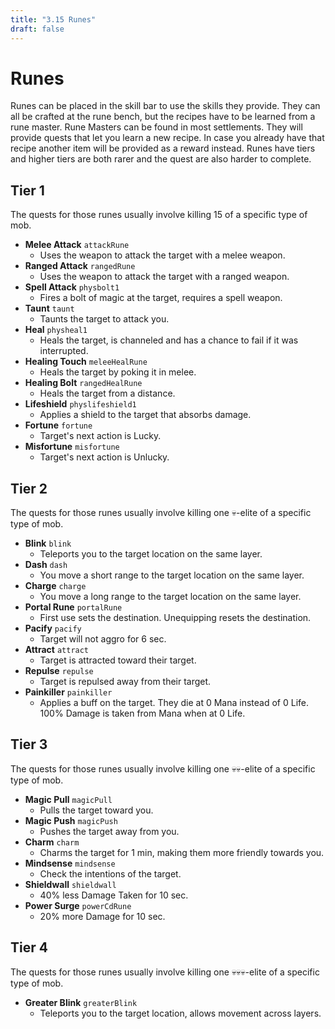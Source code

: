 ```yaml
---
title: "3.15 Runes"
draft: false
---
```

# Runes

Runes can be placed in the skill bar to use the skills they provide.
They can all be crafted at the rune bench, but the recipes have to be learned from a rune master.
Rune Masters can be found in most settlements. They will provide quests that let you learn a new recipe.
In case you already have that recipe another item will be provided as a reward instead.
Runes have tiers and higher tiers are both rarer and the quest are also harder to complete.

## Tier 1

The quests for those runes usually involve killing 15 of a specific type of mob.

- **Melee Attack** `attackRune`
  - Uses the weapon to attack the target with a melee weapon.
- **Ranged Attack** `rangedRune`
  - Uses the weapon to attack the target with a ranged weapon.
- **Spell Attack** `physbolt1`
  - Fires a bolt of magic at the target, requires a spell weapon.
- **Taunt** `taunt`
  - Taunts the target to attack you.
- **Heal** `physheal1`
  - Heals the target, is channeled and has a chance to fail if it was interrupted.
- **Healing Touch** `meleeHealRune`
  - Heals the target by poking it in melee.
- **Healing Bolt** `rangedHealRune`
  - Heals the target from a distance.
- **Lifeshield** `physlifeshield1`
  - Applies a shield to the target that absorbs damage.
- **Fortune** `fortune`
  - Target's next action is Lucky.
- **Misfortune** `misfortune`
  - Target's next action is Unlucky.

## Tier 2

The quests for those runes usually involve killing one 💀-elite of a specific type of mob.

- **Blink** `blink`
  - Teleports you to the target location on the same layer.
- **Dash** `dash`
  - You move a short range to the target location on the same layer.
- **Charge** `charge`
  - You move a long range to the target location on the same layer.
- **Portal Rune** `portalRune`
  - First use sets the destination. Unequipping resets the destination.
- **Pacify** `pacify`
  - Target will not aggro for 6 sec.
- **Attract** `attract`
  - Target is attracted toward their target.
- **Repulse** `repulse`
  - Target is repulsed away from their target.
- **Painkiller** `painkiller`
  - Applies a buff on the target. They die at 0 Mana instead of 0 Life. 100% Damage is taken from Mana when at 0 Life.

## Tier 3

The quests for those runes usually involve killing one 💀💀-elite of a specific type of mob.

- **Magic Pull** `magicPull`
  - Pulls the target toward you.
- **Magic Push** `magicPush`
  - Pushes the target away from you.
- **Charm** `charm`
  - Charms the target for 1 min, making them more friendly towards you.
- **Mindsense** `mindsense`
  - Check the intentions of the target.
- **Shieldwall** `shieldwall`
  - 40% less Damage Taken for 10 sec.
- **Power Surge** `powerCdRune`
  - 20% more Damage for 10 sec.

## Tier 4

The quests for those runes usually involve killing one 💀💀💀-elite of a specific type of mob.

- **Greater Blink** `greaterBlink`
  - Teleports you to the target location, allows movement across layers.
